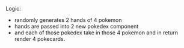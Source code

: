 Logic:

- randomly generates 2 hands of 4 pokemon
- hands are passed into 2 new pokedex component
- and each of those pokedex take in those 4 pokemon and in return render 4 pokecards.
